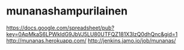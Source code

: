 munanashampurilainen
====================
https://docs.google.com/spreadsheet/pub?key=0ApMkaS6LPWkIdG9JbVJ5LU80UTFQZ181X3IzQ0dhQnc&gid=1
http://munanas.herokuapp.com/
http://jenkins.jamo.io/job/munanas/
